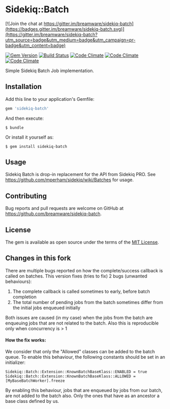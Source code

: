 [gem]: https://rubygems.org/gems/sidekiq-batch
[travis]: https://travis-ci.org/breamware/sidekiq-batch
[codeclimate]: https://codeclimate.com/github/breamware/sidekiq-batch

# Sidekiq::Batch

[![Join the chat at https://gitter.im/breamware/sidekiq-batch](https://badges.gitter.im/breamware/sidekiq-batch.svg)](https://gitter.im/breamware/sidekiq-batch?utm_source=badge&utm_medium=badge&utm_campaign=pr-badge&utm_content=badge)

[![Gem Version](https://badge.fury.io/rb/sidekiq-batch.svg)][gem]
[![Build Status](https://travis-ci.org/breamware/sidekiq-batch.svg?branch=master)][travis]
[![Code Climate](https://codeclimate.com/github/breamware/sidekiq-batch/badges/gpa.svg)][codeclimate]
[![Code Climate](https://codeclimate.com/github/breamware/sidekiq-batch/badges/coverage.svg)][codeclimate]
[![Code Climate](https://codeclimate.com/github/breamware/sidekiq-batch/badges/issue_count.svg)][codeclimate]

Simple Sidekiq Batch Job implementation.

## Installation

Add this line to your application's Gemfile:

```ruby
gem 'sidekiq-batch'
```

And then execute:

    $ bundle

Or install it yourself as:

    $ gem install sidekiq-batch

## Usage

Sidekiq Batch is drop-in replacement for the API from Sidekiq PRO. See https://github.com/mperham/sidekiq/wiki/Batches for usage.

## Contributing

Bug reports and pull requests are welcome on GitHub at https://github.com/breamware/sidekiq-batch.


## License

The gem is available as open source under the terms of the [MIT License](http://opensource.org/licenses/MIT).


## Changes in this fork

There are multiple bugs reported on how the complete/success callback is called on batches.
This version fixes (tries to fix) 2 bugs (unwanted behaviours): 
1. The complete callback is called sometimes to early, before batch completion 
2. The total number of pending jobs from the batch sometimes differ from the initial jobs enqueued initially 

Both issues are caused (in my case) when the jobs from the batch are enqueuing jobs that are not related to the batch. 
Also this is reproducible only when concurrency is > 1

#### How the fix works:  
We consider that only the "Allowed" classes can be added to the batch queue.
To enable this behaviour, the following constants should be set in an initializer:
```
Sidekiq::Batch::Extension::KnownBatchBaseKlass::ENABLED = true
Sidekiq::Batch::Extension::KnownBatchBaseKlass::ALLOWED = [MyBaseBatchWorker].freeze
```
By enabling this behaviour, jobs that are enqueued by jobs from our batch, are not added to the batch also. Only the ones that have as an ancestor a base class defined by us. 